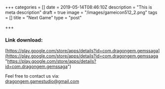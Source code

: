 +++
categories = []
date = 2019-05-14T08:46:10Z
description = "This is meta description"
draft = true
image = "/images/gameicon512_2.png"
tags = []
title = "Next Game"
type = "post"

+++
### Link download:

[https://play.google.com/store/apps/details?id=com.dragongem.gemssaga](https://play.google.com/store/apps/details?id=com.dragongem.gemssaga "https://play.google.com/store/apps/details?id=com.dragongem.gemssaga")

Feel free to contact us via:  
dragongem.gamestudio@gmail.com